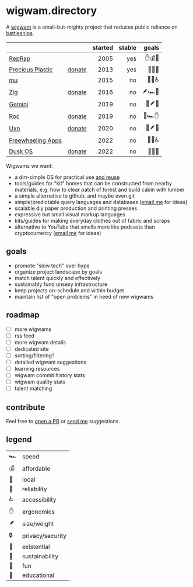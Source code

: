 # wigwam.directory

A [wigwam](https://taylor.town/pardon-2023#wigwams) is a small-but-mighty
project that reduces public reliance on
[battleships](https://taylor.town/pardon-2023#wigwams).

|                                                         |                                                   | started | stable |  goals |
| ------------------------------------------------------- | ------------------------------------------------: | ------: | -----: | -----: |
| [RepRap](https://reprap.org/wiki/RepRap)                |                                                   |    2005 |    yes | ✋💰🏰 |
| [Precious Plastic](https://www.preciousplastic.com)     | [donate](https://www.preciousplastic.com/support) |    2013 |    yes | 🌲🏡🏰 |
| [mu](https://github.com/akkartik/mu)                    |                                                   |    2015 |     no | 🏡🏰♿ |
| [Zig](https://ziglang.org)                              |                [donate](https://ziglang.org/zsf/) |    2016 |     no | 🪶🏎️🏰 |
| [Gemini](https://geminiprotocol.net)                    |                                                   |    2019 |     no | 🏡🪶🏰 |
| [Roc](https://www.roc-lang.org)                         |    [donate](https://github.com/sponsors/roc-lang) |    2019 |     no | 🏰🏎️✋ |
| [Uxn](https://100r.co/site/uxn.html)                    |       [donate](https://100r.co/site/support.html) |    2020 |     no | 🌲🪶🏰 |
| [Freewheeling Apps](https://akkartik.name/freewheeling) |                                                   |    2022 |     no | 🏡🏰♿ |
| [Dusk OS](http://duskos.org)                            |          [donate](http://duskos.org/funding.html) |    2022 |     no | 🌲🏰🌋 |

<!--
potential:
- IndyMill: https://indystry.cc/indymill/
- markdown, rss, other existing tech
- light phone
- oxide servers
- framework computers
--->

<!--
future columns:
- image/logo
- three-word description
- seeking $/year
- seeking contributors/specialists
- tutorials
- definition of "done"
--->

Wigwams we want:

- a dirt-simple OS for practical use [and reuse](https://permacomputing.net)
- tools/guides for "kit" homes that can be constructed from nearby materials,
  e.g. how to clear patch of forest and build cabin with lumber
- a simple alternative to github, and maybe even git
- simple/predictable query languages and databases
  ([email me](mailto:hello@taylor.town) for ideas)
- scalable diy paper production and printing presses
- expressive but small visual markup languages
- kits/guides for making everyday clothes out of fabric and scraps
- alternative to YouTube that smells more like podcasts than cryptocurrency
  ([email me](mailto:hello@taylor.town) for ideas)

<!--
more potential wigwams
- open isps?
--->

<!--
more stuff we need:
- open spiroligomers
- synthetic bio
- ai stuff
--->

## goals

- promote "slow tech" over hype
- organize project landscape by goals
- match talent quickly and effectively
- sustainably fund unsexy infrastructure
- keep projects on-schedule and within budget
- maintain list of "open problems" in need of new wigwams

## roadmap

- [ ] more wigwams
- [ ] rss feed
- [ ] more wigwam details
- [ ] dedicated site
- [ ] sorting/filtering?
- [ ] detailed wigwam suggestions
- [ ] learning resources
- [ ] wigwam commit history stats
- [ ] wigwam quality stats
- [ ] talent matching

## contribute

Feel free to
[open a PR](https://github.com/surprisetalk/wigwams/edit/main/readme.md) or
[send me](mailto:hello@taylor.town) suggestions.

<!--
other cool projects:
- [Sivers's Tech Independence](https://sive.rs/ti)
- whole code catalog
- permacomputing.org
- concrete weight set forms
--->

## legend

|     |                  |
| --- | ---------------- |
| 🏎️  | speed            |
| 💰  | affordable       |
| 🏡  | local            |
| 🏰  | reliability      |
| ♿  | accessibility    |
| ✋  | ergonomics       |
| 🪶  | size/weight      |
| 🔒  | privacy/security |
| 🌋  | existential      |
| 🌲  | sustainability   |
| 🌈  | fun              |
| 🧠  | educational      |

